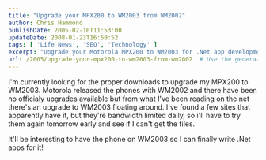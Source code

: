 ```yaml
---
title: "Upgrade your MPX200 to WM2003 from WM2002"
author: Chris Hammond
publishDate: 2005-02-10T11:53:00
updateDate: 2008-01-23T16:50:52
tags: [ 'Life News', 'SEO', 'Technology' ]
excerpt: "Upgrade your Motorola MPX200 to WM2003 for .Net app development. Find sites with available downloads and get your phone upgraded today!"
url: /2005/upgrade-your-mpx200-to-wm2003-from-wm2002  # Use the generated URL with year
---
```

<P>I'm currently looking for the proper downloads to upgrade my MPX200 to WM2003. Motorola released the phones with WM2002 and there have been no officialy upgrades available but from what I've been reading on the net there's an upgrade to WM2003 floating around. I've found a few sites that apparently have it, but they're bandwidth limited daily, so i'll have to try them again tomorrow early and see if I can't get the files.</P> <P>It'll be interesting to have the phone on WM2003 so I can finally write .Net apps for it!</P>

